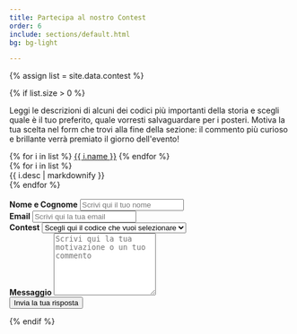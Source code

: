 ```yaml
---
title: Partecipa al nostro Contest
order: 6
include: sections/default.html
bg: bg-light

---
```


{% assign list = site.data.contest %}

{% if list.size > 0 %}

<div class="text-center">
    <p>
    Leggi le descrizioni di alcuni dei codici più importanti della storia e scegli quale è il tuo preferito, quale vorresti salvaguardare per i posteri. Motiva la tua scelta nel form che trovi alla fine della sezione: il commento più curioso e brillante verrà premiato il giorno dell'evento! 
    </p>
    <a data-bs-toggle="collapse" href="#collapseExample" role="button" aria-expanded="false" aria-controls="collapseExample"><i class="bi bi-chevron-double-down"></i></a>
</div>

<div class="pt-3 row collapse" id="collapseExample">
    <div class="col-md-4 mb-5">
        <div class="list-group" id="list-tab" role="tablist">
            {% for i in list %}
            <a class="list-group-item list-group-item-action {% if forloop.index==1 %}active{% endif %}" id="{{ i.name | slugify }}-list" data-bs-toggle="list" href="#{{ i.name | slugify }}" role="tab" aria-controls="home">{{ i.name }}</a>
            {% endfor %}
        </div>
    </div>
    <div class="col-md-8">
        <div class="tab-content" id="nav-tabContent2">
            {% for i in list %}
            <div class="tab-pane fade show {% if forloop.index==1 %}active{% endif %}" id="{{ i.name | slugify }}" role="tabpanel" aria-labelledby="{{ i.name | slugify }}-list">
            {{ i.desc | markdownify }}
            </div>
            {% endfor %}
        </div>
    </div>
    <br />
    <form id="contest-form" name="contest" method="POST" data-netlify="true">
        <div class="form-group">
            <label class="py-2" for="name"><b>Nome e Cognome</b></label>
            <input type="text" name="name" id="name" placeholder="Scrivi qui il tuo nome" class="form-control">   
        </div>
        <div class="form-group">
            <label class="py-2" for="email"><b>Email</b></label>
            <input type="email" name="email" id="email" autocomplete="email"  class="form-control" placeholder="Scrivi qui la tua email" title="The domain portion of the email address is invalid (the portion after the @)." pattern="^([^\x00-\x20\x22\x28\x29\x2c\x2e\x3a-\x3c\x3e\x40\x5b-\x5d\x7f-\xff]+|\x22([^\x0d\x22\x5c\x80-\xff]|\x5c[\x00-\x7f])*\x22)(\x2e([^\x00-\x20\x22\x28\x29\x2c\x2e\x3a-\x3c\x3e\x40\x5b-\x5d\x7f-\xff]+|\x22([^\x0d\x22\x5c\x80-\xff]|\x5c[\x00-\x7f])*\x22))*\x40([^\x00-\x20\x22\x28\x29\x2c\x2e\x3a-\x3c\x3e\x40\x5b-\x5d\x7f-\xff]+|\x5b([^\x0d\x5b-\x5d\x80-\xff]|\x5c[\x00-\x7f])*\x5d)(\x2e([^\x00-\x20\x22\x28\x29\x2c\x2e\x3a-\x3c\x3e\x40\x5b-\x5d\x7f-\xff]+|\x5b([^\x0d\x5b-\x5d\x80-\xff]|\x5c[\x00-\x7f])*\x5d))*(\.\w{2,})+$" required>
        </div>
        <div class="form-group">
            <label class="py-2" for="contest"><b>Contest</b></label>
            <select name="code[]" class="form-select" aria-label="Default select example">
                <option selected>Scegli qui il codice che vuoi selezionare</option>
                {% for i in site.data.contest %}
                <option value="{{ i.name | slugify }}">{{ i.name }}</option>
                {% endfor %}
            </select>
        </div>
        <div class="form-group">
            <label class="py-2" for="message"><b>Messaggio</b></label>
            <textarea class="form-control" name="message" id="message" placeholder="Scrivi qui la tua motivazione o un tuo commento" rows="7" required></textarea>
        </div>
        <button type="submit" name="submit" class="btn btn-secondary w-100 mt-2 pb-2">Invia la tua risposta</button>
    </form>

</div>
{% endif %}
